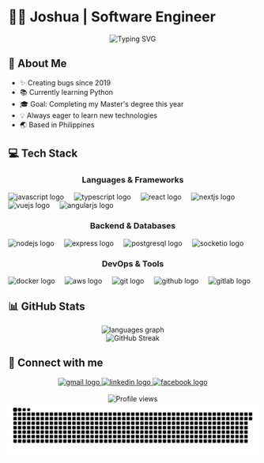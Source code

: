 # 👨‍💻 Joshua | Software Engineer

<div align="center">
  <img src="https://readme-typing-svg.demolab.com?font=Fira+Code&weight=600&size=28&duration=4000&pause=1000&color=6C63FF&center=true&vCenter=true&width=435&lines=Full+Stack+Developer;Software+Engineer;Tech+Enthusiast" alt="Typing SVG" />
</div>

## 🚀 About Me

- ✨ Creating bugs since 2019
- 📚 Currently learning Python
- 🎓 Goal: Completing my Master's degree this year
- 💡 Always eager to learn new technologies
- 🌏 Based in Philippines 

## 💻 Tech Stack

<div align="center">
  <h3>Languages & Frameworks</h3>
  <div align="left">
    <img src="https://cdn.jsdelivr.net/gh/devicons/devicon/icons/javascript/javascript-original.svg" height="40" alt="javascript logo" />
    <img width="12" />
    <img src="https://cdn.jsdelivr.net/gh/devicons/devicon/icons/typescript/typescript-original.svg" height="40" alt="typescript logo" />
    <img width="12" />
    <img src="https://cdn.jsdelivr.net/gh/devicons/devicon/icons/react/react-original.svg" height="40" alt="react logo" />
    <img width="12" />
    <img src="https://cdn.jsdelivr.net/gh/devicons/devicon/icons/nextjs/nextjs-original.svg" height="40" alt="nextjs logo" />
    <img width="12" />
    <img src="https://cdn.jsdelivr.net/gh/devicons/devicon/icons/vuejs/vuejs-original.svg" height="40" alt="vuejs logo" />
    <img width="12" />
    <img src="https://cdn.jsdelivr.net/gh/devicons/devicon/icons/angularjs/angularjs-original.svg" height="40" alt="angularjs logo" />
  </div>

  <h3>Backend & Databases</h3>
  <div align="left">
    <img src="https://cdn.jsdelivr.net/gh/devicons/devicon/icons/nodejs/nodejs-original.svg" height="40" alt="nodejs logo" />
    <img width="12" />
    <img src="https://cdn.jsdelivr.net/gh/devicons/devicon/icons/express/express-original.svg" height="40" alt="express logo" />
    <img width="12" />
    <img src="https://cdn.jsdelivr.net/gh/devicons/devicon/icons/postgresql/postgresql-original.svg" height="40" alt="postgresql logo" />
    <img width="12" />
    <img src="https://cdn.jsdelivr.net/gh/devicons/devicon/icons/socketio/socketio-original.svg" height="40" alt="socketio logo" />
  </div>

  <h3>DevOps & Tools</h3>
  <div align="left">
    <img src="https://cdn.jsdelivr.net/gh/devicons/devicon/icons/docker/docker-original.svg" height="40" alt="docker logo" />
    <img width="12" />
    <img src="https://cdn.jsdelivr.net/gh/devicons/devicon/icons/amazonwebservices/amazonwebservices-original.svg" height="40" alt="aws logo" />
    <img width="12" />
    <img src="https://cdn.jsdelivr.net/gh/devicons/devicon/icons/git/git-original.svg" height="40" alt="git logo" />
    <img width="12" />
    <img src="https://cdn.jsdelivr.net/gh/devicons/devicon/icons/github/github-original.svg" height="40" alt="github logo" />
    <img width="12" />
    <img src="https://cdn.jsdelivr.net/gh/devicons/devicon/icons/gitlab/gitlab-original.svg" height="40" alt="gitlab logo" />
  </div>
</div>

## 📊 GitHub Stats

<div align="center">
  <img src="https://github-readme-stats.vercel.app/api/top-langs?username=joshuaarnaez22&show_icons=true&locale=en&layout=compact&theme=tokyonight&hide_border=true" alt="languages graph" />
  <br/>
  <img src="https://github-readme-streak-stats.herokuapp.com/?user=joshuaarnaez22&theme=tokyonight&hide_border=true" alt="GitHub Streak" />
</div>

## 🤝 Connect with me

<div align="center">
  <a href="mailto:your.email@gmail.com">
    <img src="https://img.shields.io/static/v1?message=Gmail&logo=gmail&label=&color=D14836&logoColor=white&labelColor=&style=for-the-badge" height="35" alt="gmail logo" />
  </a>
  <a href="https://www.linkedin.com/in/your-profile">
    <img src="https://img.shields.io/static/v1?message=LinkedIn&logo=linkedin&label=&color=0077B5&logoColor=white&labelColor=&style=for-the-badge" height="35" alt="linkedin logo" />
  </a>
  <a href="https://www.facebook.com/your.profile">
    <img src="https://img.shields.io/static/v1?message=Facebook&logo=facebook&label=&color=1877F2&logoColor=white&labelColor=&style=for-the-badge" height="35" alt="facebook logo" />
  </a>
</div>

<br/>

<div align="center">
  <img src="https://komarev.com/ghpvc/?username=joshuaarnaez22&style=flat-square&color=blue" alt="Profile views"/>
</div>

<img src="https://raw.githubusercontent.com/joshuaarnaez22/joshuaarnaez22/output/snake.svg" alt="Snake animation" />
